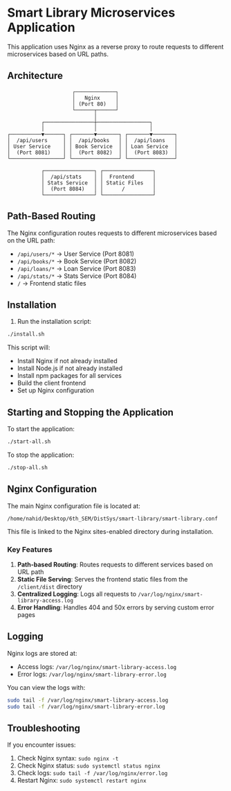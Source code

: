 # Smart Library Microservices Application

This application uses Nginx as a reverse proxy to route requests to different microservices based on URL paths.

## Architecture

```
                     ┌─────────────┐
                     │   Nginx     │
                     │ (Port 80)   │
                     └──────┬──────┘
                            │
           ┌────────────────┼─────────────────┐
           │                │                 │
┌──────────▼──────┐ ┌───────▼───────┐ ┌───────▼───────┐
│  /api/users     │ │  /api/books   │ │  /api/loans   │
│ User Service    │ │ Book Service  │ │ Loan Service  │
│  (Port 8081)    │ │  (Port 8082)  │ │  (Port 8083)  │
└─────────────────┘ └───────────────┘ └───────────────┘

           ┌────────────────┐ ┌────────────────┐
           │  /api/stats    │ │  Frontend      │
           │ Stats Service  │ │ Static Files   │
           │  (Port 8084)   │ │      /         │
           └────────────────┘ └────────────────┘
```

## Path-Based Routing

The Nginx configuration routes requests to different microservices based on the URL path:

-   `/api/users/*` → User Service (Port 8081)
-   `/api/books/*` → Book Service (Port 8082)
-   `/api/loans/*` → Loan Service (Port 8083)
-   `/api/stats/*` → Stats Service (Port 8084)
-   `/` → Frontend static files

## Installation

1. Run the installation script:

```bash
./install.sh
```

This script will:

-   Install Nginx if not already installed
-   Install Node.js if not already installed
-   Install npm packages for all services
-   Build the client frontend
-   Set up Nginx configuration

## Starting and Stopping the Application

To start the application:

```bash
./start-all.sh
```

To stop the application:

```bash
./stop-all.sh
```

## Nginx Configuration

The main Nginx configuration file is located at:

```
/home/nahid/Desktop/6th_SEM/DistSys/smart-library/smart-library.conf
```

This file is linked to the Nginx sites-enabled directory during installation.

### Key Features

1. **Path-based Routing**: Routes requests to different services based on URL path
2. **Static File Serving**: Serves the frontend static files from the `/client/dist` directory
3. **Centralized Logging**: Logs all requests to `/var/log/nginx/smart-library-access.log`
4. **Error Handling**: Handles 404 and 50x errors by serving custom error pages

## Logging

Nginx logs are stored at:

-   Access logs: `/var/log/nginx/smart-library-access.log`
-   Error logs: `/var/log/nginx/smart-library-error.log`

You can view the logs with:

```bash
sudo tail -f /var/log/nginx/smart-library-access.log
sudo tail -f /var/log/nginx/smart-library-error.log
```

## Troubleshooting

If you encounter issues:

1. Check Nginx syntax: `sudo nginx -t`
2. Check Nginx status: `sudo systemctl status nginx`
3. Check logs: `sudo tail -f /var/log/nginx/error.log`
4. Restart Nginx: `sudo systemctl restart nginx`
